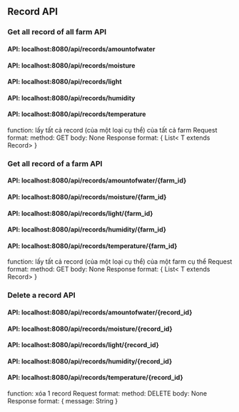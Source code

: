 ## Record API
### Get all record of all farm API
#### API: localhost:8080/api/records/amountofwater
#### API: localhost:8080/api/records/moisture
#### API: localhost:8080/api/records/light
#### API: localhost:8080/api/records/humidity
#### API: localhost:8080/api/records/temperature
function: lấy tất cả record (của một loại cụ thể) của tất cả farm
Request format:
method: GET
body: None
Response format:
{
    List< T extends Record>
}

### Get all record of a farm API
#### API: localhost:8080/api/records/amountofwater/{farm_id}
#### API: localhost:8080/api/records/moisture/{farm_id}
#### API: localhost:8080/api/records/light/{farm_id}
#### API: localhost:8080/api/records/humidity/{farm_id}
#### API: localhost:8080/api/records/temperature/{farm_id}
function: lấy tất cả record (của một loại cụ thể) của một farm cụ thể
Request format:
method: GET
body: None
Response format:
{
    List< T extends Record>
}

### Delete a record API
#### API: localhost:8080/api/records/amountofwater/{record_id}
#### API: localhost:8080/api/records/moisture/{record_id}
#### API: localhost:8080/api/records/light/{record_id}
#### API: localhost:8080/api/records/humidity/{record_id}
#### API: localhost:8080/api/records/temperature/{record_id}
function: xóa 1 record
Request format:
method: DELETE
body: None
Response format:
{
    message: String
}